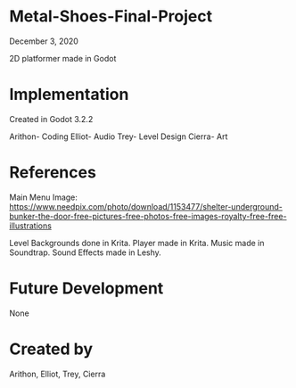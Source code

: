 # Metal-Shoes-Final-Project
December 3, 2020

2D platformer made in Godot

# Implementation
Created in Godot 3.2.2

Arithon- Coding
Elliot- Audio
Trey- Level Design
Cierra- Art

# References
Main Menu Image: https://www.needpix.com/photo/download/1153477/shelter-underground-bunker-the-door-free-pictures-free-photos-free-images-royalty-free-free-illustrations

Level Backgrounds done in Krita.
Player made in Krita.
Music made in Soundtrap.
Sound Effects made in Leshy.

# Future Development
None

# Created by
Arithon, Elliot, Trey, Cierra